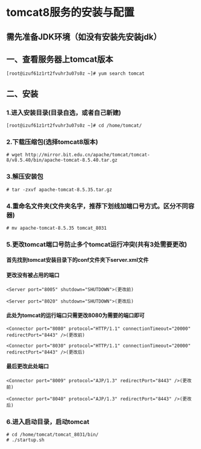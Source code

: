 # tomcat8服务的安装与配置
## 需先准备JDK环境（如没有安装先安装jdk）
## 一、查看服务器上tomcat版本
```
[root@izuf61z1rt2fvuhr3u07s0z ~]# yum search tomcat
```
## 二、安装
### 1.进入安装目录(目录自选，或者自己新建)
```
[root@izuf61z1rt2fvuhr3u07s0z ~]# cd /home/tomcat/
```
### 2.下载压缩包(选择tomcat8版本)
```
# wget http://mirror.bit.edu.cn/apache/tomcat/tomcat-8/v8.5.40/bin/apache-tomcat-8.5.40.tar.gz
```
### 3.解压安装包
```
# tar -zxvf apache-tomcat-8.5.35.tar.gz
```
### 4.重命名文件夹(文件夹名字，推荐下划线加端口号方式。区分不同容器)
```
# mv apache-tomcat-8.5.35 tomcat_8031
```
### 5.更改tomcat端口号防止多个tomcat运行冲突(共有3处需要更改)
#### 首先找到tomcat安装目录下的conf文件夹下server.xml文件
#### 更改没有被占用的端口
```
<Server port="8005" shutdown="SHUTDOWN">(更改前)

<Server port="8020" shutdown="SHUTDOWN">(更改后)
```
#### 此处为tomcat的运行端口只需更改8080为需要的端口即可
```
<Connector port="8080" protocol="HTTP/1.1" connectionTimeout="20000" redirectPort="8443" />(更改前)

<Connector port="8030" protocol="HTTP/1.1" connectionTimeout="20000" redirectPort="8443" />(更改后)
```
#### 最后更改此处端口
```
<Connector port="8009" protocol="AJP/1.3" redirectPort="8443" />(更改前)

<Connector port="8040" protocol="AJP/1.3" redirectPort="8443" />(更改后)
```
### 6.进入启动目录，启动tomcat
```
# cd /home/tomcat/tomcat_8031/bin/
# ./startup.sh
```
      
